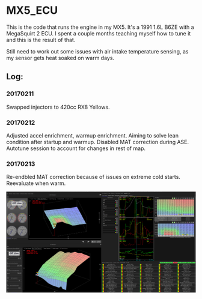 # MX5_ECU

This is the code that runs the engine in my MX5. It's a 1991 1.6L B6ZE with a MegaSquirt 2 ECU. I spent a couple months teaching myself how to tune it and this is the result of that. 

Still need to work out some issues with air intake temperature sensing, as my sensor gets heat soaked on warm days. 


## Log:

### 20170211

Swapped injectors to 420cc RX8 Yellows.

### 20170212

Adjusted accel enrichment, warmup enrichment. Aiming to solve lean condition after startup and warmup. Disabled MAT correction during ASE. 
Autotune session to account for changes in rest of map. 

### 20170213
Re-endbled MAT correction because of issues on extreme cold starts. Reevaluate when warm. 

![alt text](https://github.com/NickNothom/MX5_ECU/raw/master/projectCfg/plot.jpg "Logo Title Text 1")
